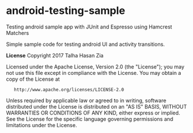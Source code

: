# android-testing-sample
Testing android sample app with JUnit and Espresso using Hamcrest Matchers

Simple sample code for testing android UI and activity transitions.


   
   
   
   **License**
   Copyright 2017 Talha Hasan Zia

   Licensed under the Apache License, Version 2.0 (the "License");
   you may not use this file except in compliance with the License.
   You may obtain a copy of the License at

       http://www.apache.org/licenses/LICENSE-2.0

   Unless required by applicable law or agreed to in writing, software
   distributed under the License is distributed on an "AS IS" BASIS,
   WITHOUT WARRANTIES OR CONDITIONS OF ANY KIND, either express or implied.
   See the License for the specific language governing permissions and
   limitations under the License.

